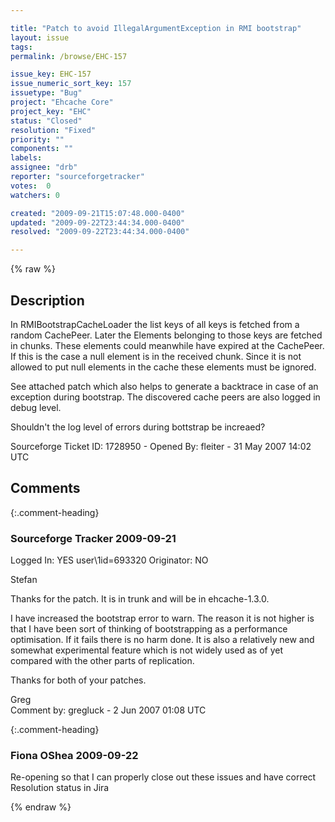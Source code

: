 ```yaml
---

title: "Patch to avoid IllegalArgumentException in RMI bootstrap"
layout: issue
tags: 
permalink: /browse/EHC-157

issue_key: EHC-157
issue_numeric_sort_key: 157
issuetype: "Bug"
project: "Ehcache Core"
project_key: "EHC"
status: "Closed"
resolution: "Fixed"
priority: ""
components: ""
labels: 
assignee: "drb"
reporter: "sourceforgetracker"
votes:  0
watchers: 0

created: "2009-09-21T15:07:48.000-0400"
updated: "2009-09-22T23:44:34.000-0400"
resolved: "2009-09-22T23:44:34.000-0400"

---
```




{% raw %}



## Description

<div markdown="1" class="description">

In RMIBootstrapCacheLoader the list keys of all keys is
fetched from a random CachePeer. Later the Elements
belonging to those keys are fetched in chunks.
These elements could meanwhile have expired at the 
CachePeer.
If this is the case a null element is in the received
chunk. Since it is not allowed to put null elements in
the cache these elements must be ignored.

See attached patch which also helps to generate a
backtrace in case of an exception during bootstrap.
The discovered cache peers are also logged in debug 
level.

Shouldn't the log level of errors during bottstrap be increaed?

Sourceforge Ticket ID: 1728950 - Opened By: fleiter - 31 May 2007 14:02 UTC

</div>

## Comments


{:.comment-heading}
### **Sourceforge Tracker** <span class="date">2009-09-21</span>

<div markdown="1" class="comment">

Logged In: YES 
user\1id=693320
Originator: NO

Stefan

Thanks for the patch. It is in trunk and will be in ehcache-1.3.0. 

I have increased the bootstrap error to warn. The reason it is not higher is that I have been sort of thinking of bootstrapping as a performance optimisation. If it fails there is no harm done. It is also a relatively new and somewhat experimental feature which is not widely used as of yet compared with the other parts of replication.

Thanks for both of your patches. 

Greg  
Comment by: gregluck - 2 Jun 2007 01:08 UTC

</div>


{:.comment-heading}
### **Fiona OShea** <span class="date">2009-09-22</span>

<div markdown="1" class="comment">

Re-opening so that I can properly close out these issues and have correct Resolution status in Jira

</div>



{% endraw %}
